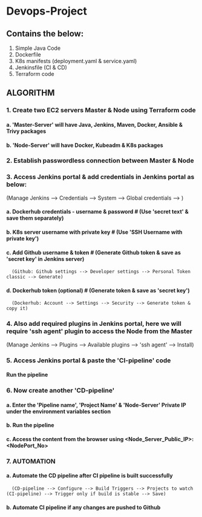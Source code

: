 # Devops-Project

Contains the below:
---
1. Simple Java Code
2. Dockerfile
3. K8s manifests (deployment.yaml & service.yaml)
4. Jenkinsfile (CI & CD)
5. Terraform code

## ALGORITHM

### 1. Create two EC2 servers Master & Node using Terraform code
   #### a. 'Master-Server' will have Java, Jenkins, Maven, Docker, Ansible & Trivy packages
   #### b. 'Node-Server' will have Docker, Kubeadm & K8s packages


### 2. Establish passwordless connection between Master & Node


### 3. Access Jenkins portal & add credentials in Jenkins portal as below:
   (Manage Jenkins --> Credentials --> System --> Global credentials --> )
   #### a. Dockerhub credentials - username & password # (Use 'secret text' & save them separately)
   #### b. K8s server username with private key        # (Use 'SSH Username with private key')
   #### c. Add Github username & token                 # (Generate Github token & save as 'secret key' in Jenkins server)
      (Github: Github settings --> Developer settings --> Personal Token classic --> Generate)
   #### d. Dockerhub token (optional)                  # (Generate token & save as 'secret key')
      (Dockerhub: Account --> Settings --> Security --> Generate token & copy it)


### 4. Also add required plugins in Jenkins portal, here we will require 'ssh agent' plugin to access the Node from the Master
   (Manage Jenkins --> Plugins --> Available plugins --> 'ssh agent' --> Install)


### 5. Access Jenkins portal & paste the 'CI-pipeline' code
   #### Run the pipeline


### 6. Now create another 'CD-pipeline'
   #### a. Enter the 'Pipeline name', 'Project Name' & 'Node-Server' Private IP under the environment variables section
   #### b. Run the pipeline
   #### c. Access the content from the browser using <Node_Server_Public_IP>:<NodePort_No>


### 7. AUTOMATION
   #### a. Automate the CD pipeline after CI pipeline is built successfully
      (CD-pipeline --> Configure --> Build Triggers --> Projects to watch (CI-pipeline) --> Trigger only if build is stable --> Save)
   #### b. Automate CI pipeline if any changes are pushed to Github
      
